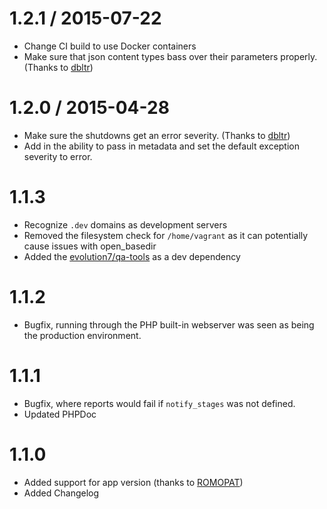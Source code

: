 
1.2.1 / 2015-07-22
==================

  * Change CI build to use Docker containers
  * Make sure that json content types bass over their parameters properly. (Thanks to [dbltr](https://github.com/dbtlr))

1.2.0 / 2015-04-28
==================

  * Make sure the shutdowns get an error severity. (Thanks to [dbltr](https://github.com/dbtl://github.com/dbtlr))
  * Add in the ability to pass in metadata and set the default exception severity to error.

# 1.1.3

* Recognize `.dev` domains as development servers
* Removed the filesystem check for `/home/vagrant` as it can potentially cause issues with open_basedir
* Added the [evolution7/qa-tools](https://github.com/evolution7/qa-tools) as a dev dependency

# 1.1.2

* Bugfix, running through the PHP built-in webserver was seen as being the production environment.

# 1.1.1

* Bugfix, where reports would fail if `notify_stages` was not defined.
* Updated PHPDoc

# 1.1.0

* Added support for app version (thanks to [ROMOPAT](https://github.com/ROMOPAT))
* Added Changelog
